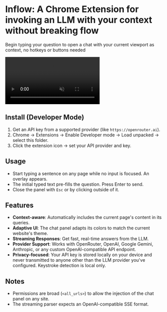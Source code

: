 # Inflow: A Chrome Extension for invoking an LLM with your context without breaking flow

Begin typing your question to open a chat with your current viewport as context, no hotkeys or buttons needed

<video src="demo.mp4" muted autoplay controls loop></video>


## Install (Developer Mode)

1. Get an API key from a supported provider (like `https://openrouter.ai`).
2. Chrome → Extensions → Enable Developer mode → Load unpacked → select this folder.
3. Click the extension icon → set your API provider and key.

## Usage

- Start typing a sentence on any page while no input is focused. An overlay appears.
- The initial typed text pre-fills the question. Press Enter to send.
- Close the panel with `Esc` or by clicking outside of it.

## Features

- **Context-aware**: Automatically includes the current page's content in its queries.
- **Adaptive UI**: The chat panel adapts its colors to match the current website's theme.
- **Streaming Responses**: Get fast, real-time answers from the LLM.
- **Provider Support**: Works with OpenRouter, OpenAI, Google Gemini, Anthropic, or any custom OpenAI-compatible API endpoint.
- **Privacy-focused**: Your API key is stored locally on your device and never transmitted to anyone other than the LLM provider you've configured. Keystroke detection is local only.

## Notes

- Permissions are broad (`<all_urls>`) to allow the injection of the chat panel on any site.
- The streaming parser expects an OpenAI-compatible SSE format.
